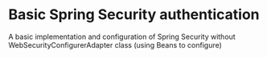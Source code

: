 # Basic Spring Security authentication
A basic implementation and configuration of Spring Security without WebSecurityConfigurerAdapter class (using Beans to configure)
